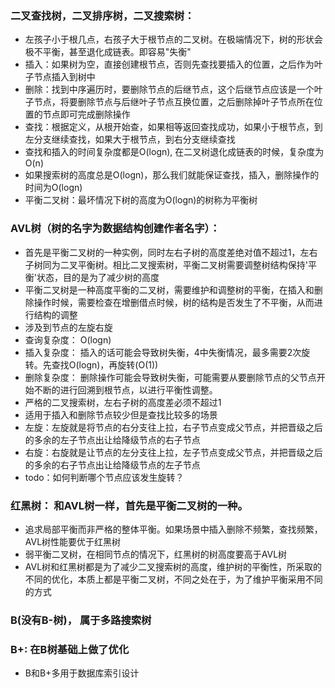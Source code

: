 ### 二叉查找树，二叉排序树，二叉搜索树：
* 左孩子小于根几点，右孩子大于根节点的二叉树。在极端情况下，树的形状会极不平衡，甚至退化成链表。即容易"失衡"
* 插入：如果树为空，直接创建根节点，否则先查找要插入的位置，之后作为叶子节点插入到树中
* 删除：找到中序遍历时，要删除节点的后继节点，这个后继节点应该是一个叶子节点，将要删除节点与后继叶子节点互换位置，之后删除掉叶子节点所在位置的节点即可完成删除操作
* 查找：根据定义，从根开始查，如果相等返回查找成功，如果小于根节点，到左分支继续查找，如果大于根节点，到右分支继续查找
* 查找和插入的时间复杂度都是O(logn), 在二叉树退化成链表的时候，复杂度为O(n)
* 如果搜索树的高度总是O(logn)，那么我们就能保证查找，插入，删除操作的时间为O(logn)
* 平衡二叉树：最坏情况下树的高度为O(logn)的树称为平衡树

###  AVL树（树的名字为数据结构创建作者名字）：
* 首先是平衡二叉树的一种实例，同时左右子树的高度差绝对值不超过1，左右子树同为二叉平衡树。相比二叉搜索树，平衡二叉树需要调整树结构保持'平衡'状态，目的是为了减少树的高度
* 平衡二叉树是一种高度平衡的二叉树，需要维护和调整树的平衡，在插入和删除操作时候，需要检查在增删借点时候，树的结构是否发生了不平衡，从而进行结构的调整
* 涉及到节点的左旋右旋
* 查询复杂度： O(logn)
* 插入复杂度： 插入的话可能会导致树失衡，4中失衡情况，最多需要2次旋转。先查找O(logn)，再旋转(O(1))
* 删除复杂度： 删除操作可能会导致树失衡，可能需要从要删除节点的父节点开始不断的进行回溯到根节点，以进行平衡性调整。
* 严格的二叉搜索树，左右子树的高度差必须不超过1
* 适用于插入和删除节点较少但是查找比较多的场景
* 左旋：左旋就是将节点的右分支往上拉，右子节点变成父节点，并把晋级之后的多余的左子节点出让给降级节点的右子节点
* 右旋：右旋就是让节点的左分支往上拉，左子节点变成父节点，并把晋级之后的多余的右子节点出让给降级节点的左子节点
* todo：如何判断哪个节点应该发生旋转？

###  红黑树： 和AVL树一样，首先是平衡二叉树的一种。
* 追求局部平衡而非严格的整体平衡。如果场景中插入删除不频繁，查找频繁，AVL树性能要优于红黑树
* 弱平衡二叉树，在相同节点的情况下，红黑树的树高度要高于AVL树
* AVL树和红黑树都是为了减少二叉搜索树的高度，维护树的平衡性，所采取的不同的优化，本质上都是平衡二叉树，不同之处在于，为了维护平衡采用不同的方式

###  B(没有B-树)， 属于多路搜索树
###  B+: 在B树基础上做了优化
* B和B+多用于数据库索引设计

